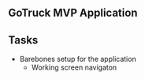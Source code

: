 ## GoTruck MVP Application

## Tasks
- Barebones setup for the application
  - Working screen navigaton